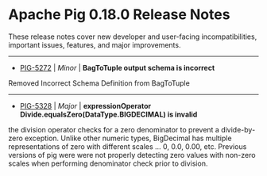 
<!---
# Licensed to the Apache Software Foundation (ASF) under one
# or more contributor license agreements.  See the NOTICE file
# distributed with this work for additional information
# regarding copyright ownership.  The ASF licenses this file
# to you under the Apache License, Version 2.0 (the
# "License"); you may not use this file except in compliance
# with the License.  You may obtain a copy of the License at
#
#     http://www.apache.org/licenses/LICENSE-2.0
#
# Unless required by applicable law or agreed to in writing, software
# distributed under the License is distributed on an "AS IS" BASIS,
# WITHOUT WARRANTIES OR CONDITIONS OF ANY KIND, either express or implied.
# See the License for the specific language governing permissions and
# limitations under the License.
-->
# Apache Pig  0.18.0 Release Notes

These release notes cover new developer and user-facing incompatibilities, important issues, features, and major improvements.


---

* [PIG-5272](https://issues.apache.org/jira/browse/PIG-5272) | *Minor* | **BagToTuple output schema is incorrect**

Removed Incorrect Schema Definition from BagToTuple


---

* [PIG-5328](https://issues.apache.org/jira/browse/PIG-5328) | *Major* | **expressionOperator Divide.equalsZero(DataType.BIGDECIMAL) is invalid**

the division operator checks for a zero denominator to prevent a divide-by-zero exception. Unlike other numeric types, BigDecimal has multiple representations of zero with different scales ... 0, 0.0, 0.00, etc. Previous versions of pig were were not properly detecting zero values with non-zero scales when performing denominator check prior to division.



